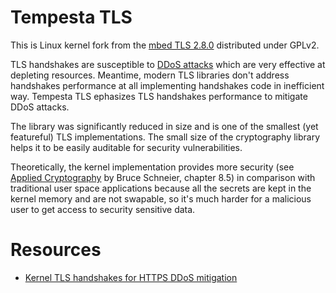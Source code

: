# Tempesta TLS

This is Linux kernel fork from the
[mbed TLS 2.8.0](https://tls.mbed.org/download/start/mbedtls-2.8.0-gpl.tgz)
distributed under GPLv2.

TLS handshakes are susceptible to
[DDoS attacks](https://vincent.bernat.im/en/blog/2011-ssl-dos-mitigation) which
are very effective at depleting resources. Meantime, modern TLS libraries don't
address handshakes performance at all implementing handshakes code in
inefficient way. Tempesta TLS ephasizes TLS handshakes performance to mitigate
DDoS attacks.

The library was significantly reduced in size and is one of the smallest (yet
featureful) TLS implementations. The small size of the cryptography library
helps it to be easily auditable for security vulnerabilities.

Theoretically, the kernel implementation provides more security (see
[Applied Cryptography](https://www.schneier.com/books/applied_cryptography/) by
Bruce Schneier, chapter 8.5) in comparison with traditional user space
applications because all the secrets are kept in the kernel memory and are not
swapable, so it's much harder for a malicious user to get access to security
sensitive data.

# Resources

* [Kernel TLS handshakes for HTTPS DDoS mitigation](https://www.netdevconf.org/0x12/session.html?kernel-tls-handshakes-for-https-ddos-mitigation)

